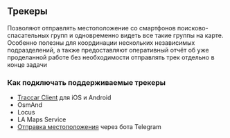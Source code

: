 ## Трекеры
Позволяют отправлять местоположение со смартфонов поисково-спасательных групп и одновременно видеть все такие группы на карте. Особенно полезны для координации нескольких независимых подразделений, а также предоставляют оперативный отчёт об уже проделанной работе без необходимости отправлять трек отдельно в конце задачи

### Как подключать поддерживаемые трекеры
- [Traccar Client](/onlinetracking-traccarclient.md) для iOS и Android
- OsmAnd
- Locus
- LA Maps Service
- [Отправка местоположения](/telegrambot-geolocation.md) через бота Telegram